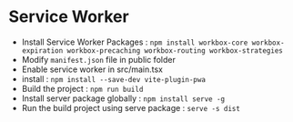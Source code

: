 # Service Worker

- Install Service Worker Packages : `npm install workbox-core workbox-expiration workbox-precaching workbox-routing workbox-strategies`
- Modify `manifest.json` file in public folder
- Enable service worker in src/main.tsx
- install : `npm install --save-dev vite-plugin-pwa`
- Build the project : `npm run build`
- Install server package globally : `npm install serve -g`
- Run the build project using serve package : `serve -s dist`
